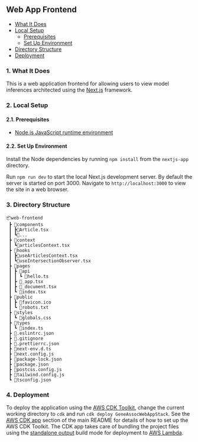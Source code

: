 ## Web App Frontend

- [What It Does](#1-what-it-does)
- [Local Setup](#2-local-setup)
  - [Prerequisites](#21-prerequisites)
  - [Set Up Environment](#22-set-up-environment)
- [Directory Structure](#3-directory-structure)
- [Deployment](#4-deployment)

### 1. What It Does

This is a web application frontend for allowing users to view model inferences architected using the [Next.js](https://nextjs.org/) framework.

### 2. Local Setup

#### 2.1. Prerequisites

- [Node.js JavaScript runtime environment](https://nodejs.org/en/download/)

#### 2.2. Set Up Environment

Install the Node dependencies by running `npm install` from the `nextjs-app` directory.

Run `npm run dev` to start the local Next.js development server. By default the server is started on port 3000. Navigate to `http://localhost:3000` to view the site in a web browser.

### 3. Directory Structure

```
📦web-frontend
 ┣ 📂components
 ┃ ┣📜Article.tsx
 ┃ ┗📜...
 ┣ 📂context
 ┃ ┗📜articlesContext.tsx
 ┣ 📂hooks
 ┃ ┣📜useArticlesContext.tsx
 ┃ ┗📜useIntersectionObserver.tsx
 ┣ 📂pages
 ┃ ┣ 📂api
 ┃ ┃ ┗ 📜hello.ts
 ┃ ┣ 📜_app.tsx
 ┃ ┣ 📜_document.tsx
 ┃ ┗ 📜index.tsx
 ┣ 📂public
 ┃ ┣ 📜favicon.ico
 ┃ ┗ 📜robots.txt
 ┣ 📂styles
 ┃ ┗ 📜globals.css
 ┣ 📂types
 ┃ ┗ 📜index.ts
 ┣ 📜.eslintrc.json
 ┣ 📜.gitignore
 ┣ 📜.prettierrc.json
 ┣ 📜next-env.d.ts
 ┣ 📜next.config.js
 ┣ 📜package-lock.json
 ┣ 📜package.json
 ┣ 📜postcss.config.js
 ┣ 📜tailwind.config.js
 ┗ 📜tsconfig.json
```

### 4. Deployment

To deploy the application using the [AWS CDK Toolkit](https://docs.aws.amazon.com/cdk/v2/guide/cli.html), change the current working directory to `cdk` and run `cdk deploy GeneAssocWebAppStack`. See the [AWS CDK app](../README.md#4-aws-cdk-app) section of the main README for details of how to set up the AWS CDK Toolkit. The CDK app takes care of bundling the project files using the [standalone output](https://nextjs.org/docs/advanced-features/output-file-tracing) build mode for deployment to [AWS Lambda](https://aws.amazon.com/lambda/).
